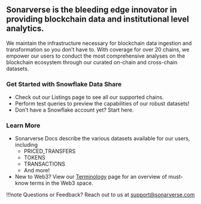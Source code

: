 ## Sonarverse is the bleeding edge innovator in providing blockchain data and institutional level analytics.

We maintain the infrastructure necessary for blockchain data ingestion and transformation so you don’t have to. With coverage for over 20 chains, we empower our users to conduct the most comprehensive analyses on the blockchain ecosystem through our curated on-chain and cross-chain datasets.

### Get Started with Snowflake Data Share
* Check out our Listings page to see all our supported chains.
* Perform test queries to preview the capabilities of our robust datasets!
* Don’t have a Snowflake account yet? Start here.

### Learn More
* Sonarverse Docs describe the various datasets available for our users, including
    * PRICED_TRANSFERS
    * TOKENS
    * TRANSACTIONS
    * And more!
* New to Web3? View our [Terminology](./terminology/index.md) page for an overview of must-know terms in the Web3 space.

!!!note
    Questions or Feedback?
    Reach out to us at support@sonarverse.com
